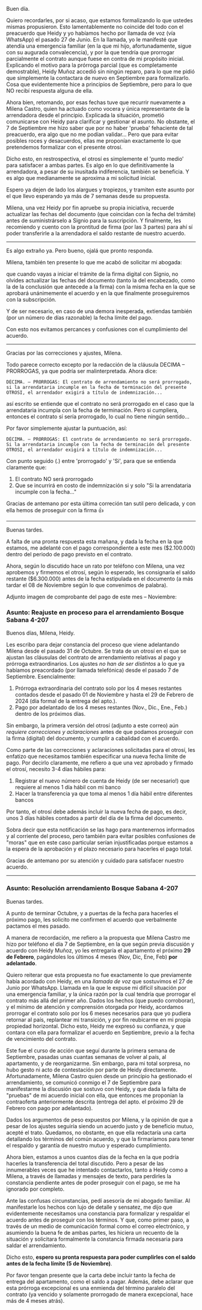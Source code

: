 Buen día.

Quiero recordarles, por si acaso, que estamos formalizando lo que ustedes mismas propusieron. Esto lamentablemente no coincide del todo con el preacuerdo que Heidy y yo habíamos hecho por llamada de voz (vía WhatsApp) el pasado 27 de Junio. En la llamada, yo le manifesté que atendía una emergencia familiar (en la que mi hijo, afortunadamente, sigue con su augurada convalecencia), y por la que tendría que prorrogar parcialmente el contrato aunque fuese en contra de mi propósito inicial. Explicando el motivo para la prórroga parcial (que es completamente demostrable), Heidy Muñoz accedió sin ningún reparo, para lo que me pidió que simplemente la contactara de nuevo en Septiembre para formalizarlo. Cosa que evidentemente hice a principios de Septiembre, pero para lo que NO recibí respuesta alguna de ella.

Ahora bien, retomando, por esas fechas tuve que recurrir nuevamente a Milena Castro, quien ha actuado como vocera y única representante de la arrendadora desde el principio. Explicada la situación, prometió comunicarse con Heidy para clarificar y gestionar el asunto. No obstante, el 7 de Septiembre me hizo saber que por no haber 'prueba' fehaciente de tal preacuerdo, era algo que no me podían validar... Pero que para evitar posibles roces y desacuerdos, ellas me proponían exactamente lo que pretendemos formalizar con el presente otrosí.

Dicho esto, en restrospectiva, el otrosí es simplemente el 'punto medio' para satisfacer a ambas partes. Es algo en lo que definitivamente la arrendadora, a pesar de su inusitada indiferencia, también se beneficia. Y es algo que medianamente se aproxima a mi solicitud inicial.

Espero ya dejen de lado los alargues y tropiezos, y tramiten este asunto por el que llevo esperando ya más de 7 semanas desde su propuesta.

Milena, una vez Heidy por fin apruebe su propia iniciativa, recuerde actualizar las fechas del documento (que coincidan con la fecha del trámite) antes de suministrárselo a Signio para la suscripción. Y finalmente, les recomiendo y cuento con la prontitud de firma (por las 3 partes) para ahí sí poder transferirle a la arrendadora el saldo restante de nuestro acuerdo.

---

Es algo extraño ya. Pero bueno, ojalá que pronto responda. 

Milena, también ten presente lo que me acabó de solicitar mi abogada:

que cuando vayas a iniciar el trámite de la firma digital con Signio, no olvides actualizar las fechas del documento (tanto la del encabezado, como la de la conclusión que antecede a la firma) con la misma fecha en la que se aprobará unánimemente el acuerdo y en la que finalmente proseguiremos con la subscripción.

Y de ser necesario, en caso de una demora inesperada, extiendas también (por un número de días razonable) la fecha límite del pago. 

Con esto nos evitamos percances y confusiones con el cumplimiento del acuerdo.

---

Gracias por las correcciones y ajustes, Milena.

Todo parece correcto excepto por la redacción de la cláusula DECIMA – PRORROGAS, ya que podría ser malinterpretada. Ahora dice:

```
DÉCIMA. – PRORROGAS: El contrato de arrendamiento no será prorrogado, si la arrendataria incumple en la fecha de terminación del presente OTROSI, el arrendador exigirá a título de indemnización...
```

así escrito se entiende que el contrato no será prorrogado en el caso que la arrendataria incumpla con la fecha de terminación. Pero si cumpliera, entonces el contrato sí sería prorrogado, lo cual no tiene ningún sentido...

Por favor simplemente ajustar la puntuación, así:

```
DÉCIMA. – PRORROGAS: El contrato de arrendamiento no será prorrogado. Si la arrendataria incumple con la fecha de terminación del presente OTROSI, el arrendador exigirá a título de indemnización...
```

Con punto seguido (.) entre 'prorrogado' y 'Si', para que se entienda claramente que:
1. El contrato NO será prorrogado
2. Que se incurrirá en costo de indemnización si y solo "Si la arrendataria incumple con la fecha..."

Gracias de antemano por esta última correción tan sutil pero delicada, y con ella hemos de proseguir con la firma 👍

----------

Buenas tardes.

A falta de una pronta respuesta esta mañana, y dada la fecha en la que estamos, me adelanté con el pago correspondiente a este mes ($2.100.000) dentro del periodo de pago previsto en el contrato.

Ahora, según lo discutido hace un rato por teléfono con Milena, una vez aprobemos y firmemos el otrosí, según lo esperado, les consignaría el saldo restante ($6.300.000) antes de la fecha estipulada en el documento (a más tardar el 08 de Noviembre según lo que convenimos de palabra).

Adjunto imagen de comprobante del pago de este mes – Noviembre:

### Asunto: Reajuste en proceso para el arrendamiento Bosque Sabana 4-207

Buenos días, Milena, Heidy.

Les escribo para dejar constancia del proceso que viene adelantando Milena desde el pasado 31 de Octubre. Se trata de un otrosí en el que se ajustan las cláusulas del contrato de arrendamiento relativas al pago y prórroga extraordinarios. Los ajustes *no han de ser distintos* a lo que ya habíamos preacordado (por llamada telefónica) desde el pasado 7 de Septiembre. Esencialmente:

1. Prórroga extraordinaria del contrato solo por los 4 meses restantes contados desde el pasado 01 de Noviembre y hasta el 29 de Febrero de 2024 (día formal de la entrega del apto.).
2. Pago por adelantado de los 4 meses restantes (Nov., Dic., Ene., Feb.) dentro de los próximos días.

Sin embargo, la primera versión del otrosí (adjunto a este correo) aún *requiere correcciones y aclaraciones* antes de que podamos proseguir con la firma (digital) del documento, y cumplir a cabalidad con el acuerdo.

Como parte de las correcciones y aclaraciones solicitadas para el otrosí, les enfatizo que necesitamos también especificar una nueva fecha límite de pago. Por decirlo claramente, me refiero a que una vez aprobado y firmado el otrosí, necesito 3-4 días hábiles para:

1. Registrar el nuevo número de cuenta de Heidy (de ser necesario!) que requiere al menos 1 día hábil con mi banco
2. Hacer la transferencia ya que toma al menos 1 día hábil entre diferentes bancos

Por tanto, el otrosí debe además incluir la nueva fecha de pago, es decir, unos 3 días hábiles contados a partir del día de la firma del documento.

Sobra decir que esta notificación se las hago para mantenernos informados y al corriente del proceso, pero también para evitar posibles confusiones de "moras" que en este caso particular serían injustificadas porque estamos a la espera de la aprobación y el plazo necesario para hacerles el pago total.

Gracias de antemano por su atención y cuidado para satisfacer nuestro acuerdo.

---

### Asunto: Resolución arrendamiento Bosque Sabana 4-207

Buenas tardes.

A punto de terminar Octubre, y a puertas de la fecha para hacerles el próximo pago, les solicito me confirmen el acuerdo que verbalmente pactamos el mes pasado.

A manera de recordación, me refiero a la propuesta que Milena Castro me hizo por teléfono el día 7 de Septiembre, en la que según previa discusión y acuerdo con Heidy Muñoz, yo les entregaría el apartamento el próximo **29 de Febrero**, pagándoles los últimos 4 meses (Nov, Dic, Ene, Feb) **por adelantado**. 

Quiero reiterar que esta propuesta no fue exactamente lo que previamente había acordado con Heidy, en una *llamada de voz* que sostuvimos el 27 de Junio por WhatsApp. Llamada en la que le expuse mi difícil situación por una emergencia familiar, y la única razón por la cual tendría que prorrogar el contrato más allá del primer año. Dados los hechos (que puedo corroborar), y el mínimo de atención y comprensión otorgada por Heidy, acordamos prorrogar el contrato solo por los 6 meses necesarios para que yo pudiera retornar al país, replantear mi transición, y por fin reubicarme en mi propia propiedad horizontal. Dicho esto, Heidy me expresó su confianza, y que contara con ella para formalizar el acuerdo en Septiembre, previo a la fecha de vencimiento del contrato.

Este fue el curso de acción que seguí durante la primera semana de Septiembre, pasadas unas cuantas semanas de volver al país, al apartamento, y de reorganizarme. Sin embargo, para mi total sorpresa, no hubo gesto ni acto de contestación por parte de Heidy directamente. Afortunadamente, Milena Castro quien desde un principio ha gestionado el arrendamiento, se comunicó conmigo el 7 de Septiembre para manifestarme la discusión que sostuvo con Heidy, y que dada la falta de "pruebas" de mi acuerdo inicial con ella, que entonces me proponían la contraoferta anteriormente descrita (entrega del apto. el próximo 29 de Febrero con pago por adelantado).

Dados los argumentos de peso expuestos por Milena, y la opinión de que a pesar de los ajustes seguiría siendo un acuerdo justo y de beneficio mutuo, acepté el trato. Quedamos, no obstante, en que ella redactaría una carta detallando los términos del común acuerdo, y que la firmaríamos para tener el respaldo y garantía de nuestro mutuo y esperado cumplimiento. 

Ahora bien, estamos a unos cuantos días de la fecha en la que podría hacerles la transferencia del total discutido. Pero a pesar de las innumerables veces que he intentado contactarlos, tanto a Heidy como a Milena, a través de llamadas y mensajes de texto, para perdirles la constancia pendiente antes de poder proseguir con el pago, se me ha ignorado por completo.

Ante las confusas circunstancias, pedí asesoría de mi abogado familiar. Al manifestarle los hechos con lujo de detalle y sensatez, me dijo que evidentemente necesitamos una constancia para formalizar y respaldar el acuerdo antes de proseguir con los términos. Y que, como primer paso, a través de un medio de comunicación formal como el correo electrónico, y asumiendo la buena fe de ambas partes, les hiciera un recuento de la situación y solicitara formalmente la constancia firmada necesaria para saldar el arrendamiento.

Dicho esto, **espero su pronta respuesta para poder cumplirles con el saldo antes de la fecha límite (5 de Noviembre)**. 

Por favor tengan presente que la carta debe incluir tanto la fecha de entrega del apartamento, como el saldo a pagar. Además, debe aclarar que esta prórroga excepcional es una enmienda del término paralelo del contrato (ya vencido y solamente prorrogado de manera excepcional, hace más de 4 meses atrás).
